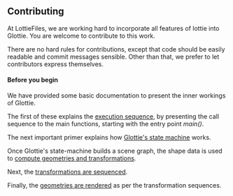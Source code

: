 ## Contributing

At LottieFiles, we are working hard to incorporate all features of lottie into Glottie. You are welcome to contribute to this work.

There are no hard rules for contributions, except that code should be easily readable and commit messages sensible. Other than that, we prefer to let contributors express themselves.

#### Before you begin

We have provided some basic documentation to present the inner workings of Glottie.

The first of these explains the [execution sequence](executionsequence.md), by presenting the call sequence to the main functions, starting with the entry point *main()*.

The next important primer explains how [Glottie's state machine](statemachine.md) works.

Once Glottie's state-machine builds a scene graph, the shape data is used to [compute geometries and transformations](geometry.md).

Next, the [transformations are sequenced](animation.md).

Finally, the [geometries are rendered](render.md) as per the transformation sequences.


